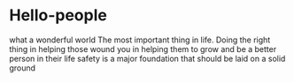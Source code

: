# Hello-people
what a wonderful world
The most important thing in life.
Doing the right thing in helping those wound you in helping them to grow
and be a better person in their life
safety is a major foundation that should be laid on a solid ground
